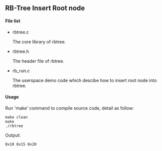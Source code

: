 RB-Tree Insert Root node
-------------------------------------------

#### File list

* rbtree.c

  The core library of rbtree.

* rbtree.h

  The header file of rbtree.

* rb_run.c

  The userspace demo code which descibe how to insert root node into rbtree.

#### Usage

Run 'make' command to compile source code, detail as follow:

```
make clean
make
./rbtree
```

Output:

```
0x10 0x15 0x20
```
